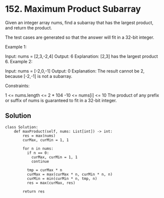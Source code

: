 # 152. Maximum Product Subarray
Given an integer array nums, find a 
subarray
 that has the largest product, and return the product.

The test cases are generated so that the answer will fit in a 32-bit integer.

 

Example 1:

Input: nums = [2,3,-2,4]
Output: 6
Explanation: [2,3] has the largest product 6.
Example 2:

Input: nums = [-2,0,-1]
Output: 0
Explanation: The result cannot be 2, because [-2,-1] is not a subarray.
 

Constraints:

1 <= nums.length <= 2 * 104
-10 <= nums[i] <= 10
The product of any prefix or suffix of nums is guaranteed to fit in a 32-bit integer.

## Solution
```
class Solution:
    def maxProduct(self, nums: List[int]) -> int:
        res = max(nums)
        curMax, curMin = 1, 1

        for n in nums:
          if n == 0:
            curMax, curMin = 1, 1
            continue
          
          tmp = curMax * n
          curMax = max(curMax * n, curMin * n, n)
          curMin = min(curMin * n, tmp, n)
          res = max(curMax, res)
        
        return res
```